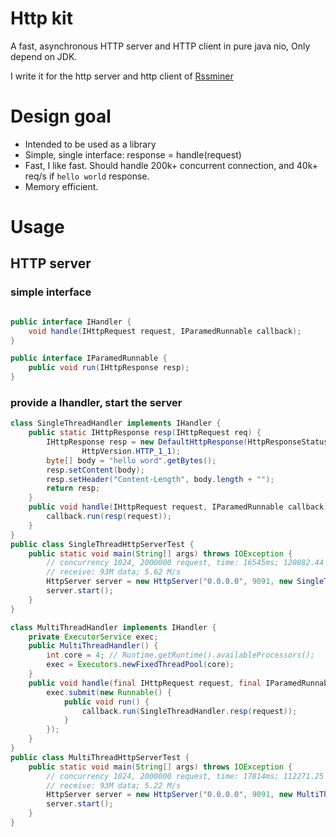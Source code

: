 # Http kit

A fast, asynchronous HTTP server and HTTP client in pure java
nio, Only depend on JDK.

I write it for the http server and http client of
[Rssminer](http://rssminer.net)


# Design goal

* Intended to be used as a library
* Simple, single interface: response = handle(request)
* Fast, I like fast. Should handle 200k+ concurrent connection, and
  40k+ req/s if `hello world` response.
* Memory efficient.

# Usage

## HTTP server

### simple interface
```java

public interface IHandler {
    void handle(IHttpRequest request, IParamedRunnable callback);
}

public interface IParamedRunnable {
    public void run(IHttpResponse resp);
}

```
### provide a Ihandler, start the server

```java
class SingleThreadHandler implements IHandler {
    public static IHttpResponse resp(IHttpRequest req) {
        IHttpResponse resp = new DefaultHttpResponse(HttpResponseStatus.OK,
                HttpVersion.HTTP_1_1);
        byte[] body = "hello word".getBytes();
        resp.setContent(body);
        resp.setHeader("Content-Length", body.length + "");
        return resp;
    }
    public void handle(IHttpRequest request, IParamedRunnable callback) {
        callback.run(resp(request));
    }
}
public class SingleThreadHttpServerTest {
    public static void main(String[] args) throws IOException {
        // concurrency 1024, 2000000 request, time: 16545ms; 120882.44 req/s;
        // receive: 93M data; 5.62 M/s
        HttpServer server = new HttpServer("0.0.0.0", 9091, new SingleThreadHandler());
        server.start();
    }
}
```

```java
class MultiThreadHandler implements IHandler {
    private ExecutorService exec;
    public MultiThreadHandler() {
        int core = 4; // Runtime.getRuntime().availableProcessors();
        exec = Executors.newFixedThreadPool(core);
    }
    public void handle(final IHttpRequest request, final IParamedRunnable callback) {
        exec.submit(new Runnable() {
            public void run() {
                callback.run(SingleThreadHandler.resp(request));
            }
        });
    }
}
public class MultiThreadHttpServerTest {
    public static void main(String[] args) throws IOException {
        // concurrency 1024, 2000000 request, time: 17814ms; 112271.25 req/s;
        // receive: 93M data; 5.22 M/s
        HttpServer server = new HttpServer("0.0.0.0", 9091, new MultiThreadHandler());
        server.start();
    }
}
```
